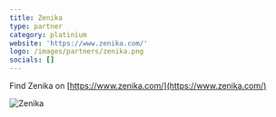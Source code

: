 ```yaml
---
title: Zenika
type: partner
category: platinium
website: 'https://www.zenika.com/'
logo: /images/partners/zenika.png
socials: []
---
```


Find Zenika on [https://www.zenika.com/](https://www.zenika.com/)

![Zenika](/images/partners/zenika.png)
